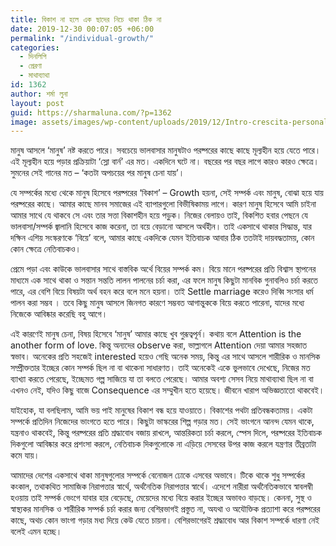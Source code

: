 ```yaml
---
title: বিকাশ না হলে এক ছাদের নিচে থাকা ঠিক না
date: 2019-12-30 00:07:05 +06:00
permalink: "/individual-growth/"
categories:
  - দিনলিপি
  - প্রেরণা
  - মাথাব্যাথা
id: 1362
author: শর্মা লুনা
layout: post
guid: https://sharmaluna.com/?p=1362
image: assets/images/wp-content/uploads/2019/12/Intro-crescita-personale.jpg
---
```


মানুষ আসলে ‘মানুষ’ নষ্ট করতে পারে। সবচেয়ে ভালবাসার মানুষটাও পরষ্পরের কাছে কাছে মূল্যহীন হয়ে যেতে পারে। এই মূল্যহীন হয়ে পড়ার প্রক্রিয়াটা ‘স্লো বার্ন’ এর মত। একদিনে ঘটে না। বছরের পর বছর লাগে কারও কারও ক্ষেত্রে। সুমনের সেই গানের মত – ‘কতটা অপচয়ের পর মানুষ চেনা যায়’।

যে সম্পর্কের মধ্যে থেকে মানুষ হিসেবে পরষ্পরের ‘বিকাশ’ – Growth হয়না, সেই সম্পর্ক এবং মানুষ, বোঝা হয়ে যায় পরষ্পরের কাছে। আমার কাছে মানব সমাজের এই ব্যাপারগুলো বিভীষিকাময় লাগে। কারণ মানুষ হিসেবে আমি চাইনা আমার সাথে যে <span class="text_exposed_show">থাকবে সে এবং তার সত্তা বিকাশহীন হয়ে পড়ুক। নিজের বেলায়ও তাই, বিকশিত হবার পেছনে যে ভালবাসা/সম্পর্ক জ্বালানি হিসেবে কাজ করেনা, তা বয়ে বেড়ানো আসলে অর্থহীন। তাই একসাথে থাকার সিদ্ধান্ত, যার দক্ষিন এশিয় সংস্করণকে ‘বিয়ে’ বলে, আমার কাছে একদিকে যেমন ইতিবাচক আবার ঠিক ততটাই দায়বদ্ধতাময়, কোন কোন ক্ষেত্রে নেতিবাচকও।</span>

<div class="text_exposed_show">প্রেমে পড়া এবং কাউকে ভালবাসার সাথে বাস্তবিক অর্থে বিয়ের সম্পর্ক কম। বিয়ে মানে পরষ্পরের প্রতি বিশ্বাস স্থাপনের মাধ্যমে এক সাথে থাকা ও সন্তান সন্ততি লালন পালনের চর্চা করা, এর ফলে মানুষ কিছুটা মানবিক গুনাবলিও চর্চা করতে পারে, এর বেশি বিয়ে বিষয়টা অর্থ বহন করে বলে মনে হয়না। তাই Settle marriage করেও দিব্বি সংসার ধর্ম পালন করা সম্ভব । তবে কিছু মানুষ আসলে জিনগত কারণে সম্ভবত আগান্তুককে বিয়ে করতে পারেনা, যাদের মধ্যে নিজেকে আবিষ্কার করেছি বহু আগে।

এই কারণেই মানুষ চেনা, বিষয় হিসেবে ‘মানুষ’ আমার কাছে খুব গুরূত্বপূর্ন। কথায় বলে Attention is the another form of love. কিন্তু অন্যদের observe করা, ভাল্লাগলে Attention দেয়া আমার সহজাত স্বভাব। অনেকের প্রতি সহজেই interested হয়েও গেছি অনেক সময়, কিন্তু এর সাথে আসলে শারীরিক ও মানসিক সম্প্রীক্ততার ইচ্ছের কোন সম্পর্ক ছিল না বা থাকেনা সাধারণত। তাই অনেকেই একে ভুলভাবে দেখেছে, নিজের মত ব্যাখ্যা করতে পেরেছে, ইচ্ছেমত গল্প সাজিয়ে যা তা বলতে পেরেছে। আমার অবশ্য সেসব নিয়ে মাথাব্যাথা ছিল না বা এখনও নেই, যদিও কিছু বাজে Consequence এর সম্মুখীন হতে হয়েছে। জীবনে খারাপ অভিজ্ঞতাতো থাকবেই।

যাইহোক, যা বলছিলাম, আমি ভয় পাই মানুষের বিকাশ বন্ধ হয়ে যাওয়াতে। বিকাশের পথটা প্রতিবন্ধকতাময়। একটা সম্পর্কে প্রতিদিন নিজেদের ভাংগতে হতে পারে। কিছুটা ভাস্করের শিল্প গড়ার মত। সেই ভাংগনে আনন্দ যেমন থাকে, যন্ত্রনাও থাকবেই, কিন্তু পরষ্পরের প্রতি শ্রদ্ধাবোধ বজায় রাখলে, আন্তরিকতা চর্চা করলে, স্পেস দিলে, পরষ্পরের ইতিবাচক দিকগুলো আবিষ্কার করে প্রশংসা করলে, নেতিবাচক দিকগুলোকে না এড়িয়ে সেসবের উপর কাজ করলে যন্ত্রণার তীব্রতাটা কমে যায়।

আমাদের দেশের একসাথে থাকা মানুষগুলোর সম্পর্কে বেনোজল ঢোকে এসবের অভাবে। টিকে থাকে শুধু সম্পর্কের কংকাল, তথাকথিত সামাজিক নিরাপত্তার স্বার্থে, অর্থনৈতিক নিরাপত্তার স্বার্থে। এদেশে নারীরা অর্থনৈতিকভাবে স্বাবলম্বী হওয়ায় তাই সম্পর্ক ভেংগে যাবার হার বেড়েছে, মেয়েদের মধ্যে বিয়ে করার ইচ্ছের অভাবও বাড়ছে। কেননা, সুস্থ ও স্বাস্থ্যকর মানসিক ও শারীরিক সম্পর্ক চর্চা করার জন্য বেশিরভাগই প্রস্তুত না, অযথা ও অযৌক্তিক প্রত্যাশা করে পরষ্পরের কাছে, অথচ কোন ভাংগা গড়ার মধ্য দিয়ে কেউ যেতে চায়না। বেশিরভাগেরই শ্রদ্ধাবোধ আর বিকাশ সম্পর্কে ধারণা নেই বলেই এমন হচ্ছে।

</div>
